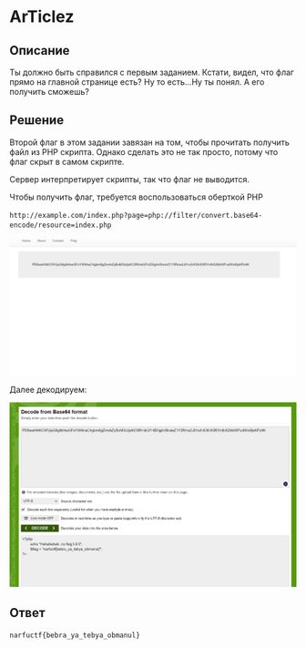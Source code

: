 # ArTiclez

## Описание

Ты должно быть справился с первым заданием. Кстати, видел, что флаг прямо на главной странице есть? Ну то есть...Ну ты понял. А его получить сможешь?

## Решение

Второй флаг в этом задании завязан на том, чтобы прочитать получить файл из PHP скрипта. Однако сделать это не так просто, потому что флаг скрыт в самом скрипте. 

Сервер интерпретирует скрипты, так что флаг не выводится.

Чтобы получить флаг, требуется воспользоваться оберткой PHP 

`http://example.com/index.php?page=php://filter/convert.base64-encode/resource=index.php`

![c7df696493b8d6e4a5360eb26ff9e59c.png](../../_resources/c7df696493b8d6e4a5360eb26ff9e59c.png)

Далее декодируем:

![715e67dc1c201229e1a036fc62741e7a.png](../../_resources/715e67dc1c201229e1a036fc62741e7a.png)

## Ответ

`narfuctf{bebra_ya_tebya_obmanul}`